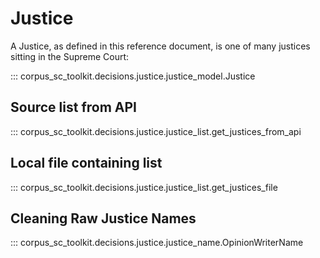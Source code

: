 # Justice

A Justice, as defined in this reference document, is one of many justices sitting in the Supreme Court:

::: corpus_sc_toolkit.decisions.justice.justice_model.Justice

## Source list from API

::: corpus_sc_toolkit.decisions.justice.justice_list.get_justices_from_api

## Local file containing list

::: corpus_sc_toolkit.decisions.justice.justice_list.get_justices_file

## Cleaning Raw Justice Names

::: corpus_sc_toolkit.decisions.justice.justice_name.OpinionWriterName
